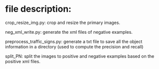 # file description:
crop_resize_img.py: crop and resize the primary images.

neg_xml_write.py: generate the xml files of negative examples.

preprocess_traffic_signs.py: generate a txt file to save all the object information in a directory (used to compute the precision and recall)

split_PN: split the images to positive and negative examples based on the positive xml files.
